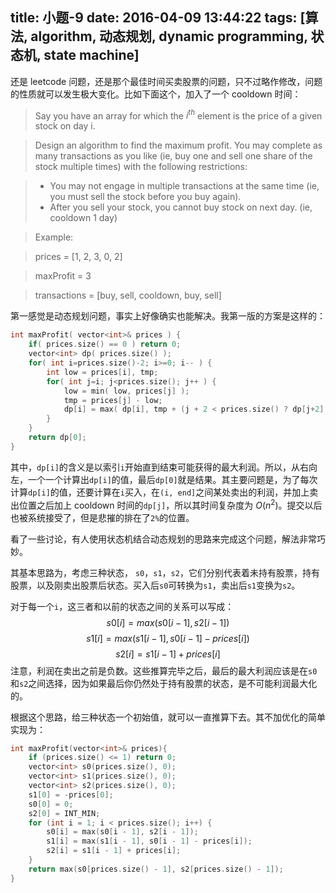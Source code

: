 title: 小题-9
date: 2016-04-09 13:44:22
tags: [算法, algorithm, 动态规划, dynamic programming, 状态机, state machine]
---

还是 leetcode 问题，还是那个最佳时间买卖股票的问题，只不过略作修改，问题的性质就可以发生极大变化。比如下面这个，加入了一个 cooldown 时间：

<!--more-->

>Say you have an array for which the $i^{th}$ element is the price of a given stock on day i.

>Design an algorithm to find the maximum profit. You may complete as many transactions as you like (ie, buy one and sell one share of the stock multiple times) with the following restrictions:

>* You may not engage in multiple transactions at the same time (ie, you must sell the stock before you buy again).
>* After you sell your stock, you cannot buy stock on next day. (ie, cooldown 1 day)

>Example:

>prices = [1, 2, 3, 0, 2]

>maxProfit = 3

>transactions = [buy, sell, cooldown, buy, sell]

第一感觉是动态规划问题，事实上好像确实也能解决。我第一版的方案是这样的：

```cpp
int maxProfit( vector<int>& prices ) {
    if( prices.size() == 0 ) return 0;
    vector<int> dp( prices.size() );
    for( int i=prices.size()-2; i>=0; i-- ) {
        int low = prices[i], tmp; 
        for( int j=i; j<prices.size(); j++ ) {
            low = min( low, prices[j] );
            tmp = prices[j] - low;
            dp[i] = max( dp[i], tmp + (j + 2 < prices.size() ? dp[j+2] : 0 ) );
        }
    }
    return dp[0];
}
```
其中，`dp[i]`的含义是以索引`i`开始直到结束可能获得的最大利润。所以，从右向左，一个一个计算出`dp[i]`的值，最后`dp[0]`就是结果。其主要问题是，为了每次计算`dp[i]`的值，还要计算在`i`买入，在`(i, end]`之间某处卖出的利润，并加上卖出位置之后加上 cooldown 时间的`dp[j]`，所以其时间复杂度为 $O(n^2)$。提交以后也被系统接受了，但是悲摧的排在了`2%`的位置。

看了一些讨论，有人使用状态机结合动态规划的思路来完成这个问题，解法非常巧妙。

其基本思路为，考虑三种状态， `s0`，`s1`，`s2`，它们分别代表着未持有股票，持有股票，以及刚卖出股票后状态。买入后`s0`可转换为`s1`，卖出后`s1`变换为`s2`。

对于每一个`i`，这三者和以前的状态之间的关系可以写成：
$$s0[i] = max(s0[i-1], s2[i-1])$$
$$s1[i] = max(s1[i-1], s0[i-1] - prices[i])$$
$$s2[i] = s1[i-1] + prices[i]$$
注意，利润在卖出之前是负数。这些推算完毕之后，最后的最大利润应该是在`s0`和`s2`之间选择，因为如果最后你仍然处于持有股票的状态，是不可能利润最大化的。

根据这个思路，给三种状态一个初始值，就可以一直推算下去。其不加优化的简单实现为：

```cpp
int maxProfit(vector<int>& prices){
    if (prices.size() <= 1) return 0;
    vector<int> s0(prices.size(), 0);
    vector<int> s1(prices.size(), 0);
    vector<int> s2(prices.size(), 0);
    s1[0] = -prices[0];
    s0[0] = 0;
    s2[0] = INT_MIN;
    for (int i = 1; i < prices.size(); i++) {
        s0[i] = max(s0[i - 1], s2[i - 1]);
        s1[i] = max(s1[i - 1], s0[i - 1] - prices[i]);
        s2[i] = s1[i - 1] + prices[i];
    }
    return max(s0[prices.size() - 1], s2[prices.size() - 1]);
}
```


